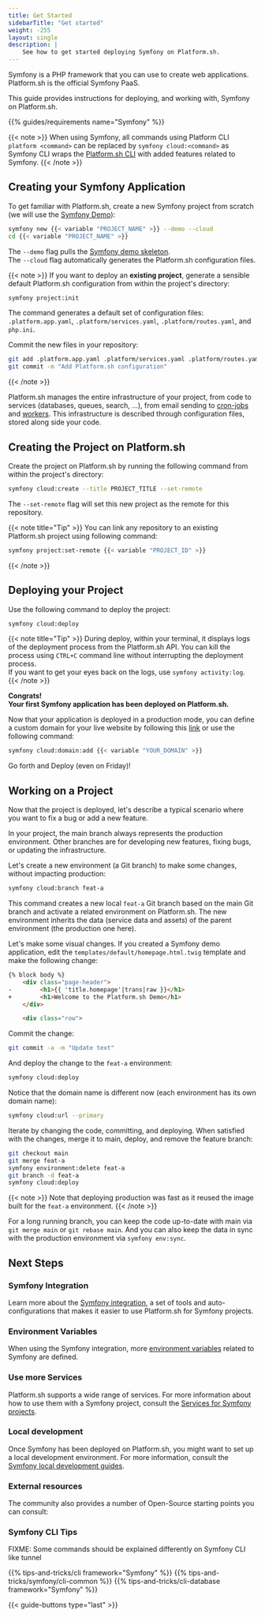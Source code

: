 ```yaml
---
title: Get Started
sidebarTitle: "Get started"
weight: -255
layout: single
description: |
    See how to get started deploying Symfony on Platform.sh.
---
```


Symfony is a PHP framework that you can use to create web applications. Platform.sh is the official Symfony PaaS.

This guide provides instructions for deploying, and working with, Symfony on Platform.sh.

{{% guides/requirements name="Symfony" %}}

{{< note >}}
When using Symfony, all commands using Platform CLI `platform <command>` can be replaced by `symfony cloud:<command>` as Symfony CLI wraps the [Platform.sh CLI](/administration/cli/_index.md) with added features related to Symfony.
{{< /note >}}

## Creating your Symfony Application

To get familiar with Platform.sh, create a new Symfony project from scratch (we will use the [Symfony Demo](https://symfony.com/doc/current/setup.html#the-symfony-demo-application)):

```bash
symfony new {{< variable "PROJECT_NAME" >}} --demo --cloud
cd {{< variable "PROJECT_NAME" >}}
```

The `--demo` flag pulls the [Symfony demo skeleton](https://github.com/symfony/demo).</br>
The `--cloud` flag automatically generates the Platform.sh configuration files.

{{< note >}}
If you want to deploy an **existing project**, generate a sensible default Platform.sh configuration from within the project's directory:

```bash
symfony project:init
```

The command generates a default set of configuration files: `.platform.app.yaml`, `.platform/services.yaml`, `.platform/routes.yaml`, and `php.ini`.

Commit the new files in your repository:

```bash
git add .platform.app.yaml .platform/services.yaml .platform/routes.yaml php.ini
git commit -m "Add Platform.sh configuration"
```
{{< /note >}}

Platform.sh manages the entire infrastructure of your project, from code to
services (databases, queues, search, ...), from email sending to
[cron-jobs](./crons) and [workers](./workers). This infrastructure is
described through configuration files, stored along side your code.

## Creating the Project on Platform.sh

Create the project on Platform.sh by running the following command from within the project's directory:
```bash
symfony cloud:create --title PROJECT_TITLE --set-remote
```

The `--set-remote` flag will set this new project as the remote for this repository.

{{< note title="Tip" >}}
You can link any repository to an existing Platform.sh project using following command:

```bash
symfony project:set-remote {{< variable "PROJECT_ID" >}}
```
{{< /note >}}

## Deploying your Project

Use the following command to deploy the project:

```bash
symfony cloud:deploy
```

{{< note title="Tip" >}}
During deploy, within your terminal, it displays logs of the deployment process from the Platform.sh API.
You can kill the process using `CTRL+C` command line without interrupting the deployment process.</BR>
If you want to get your eyes back on the logs, use `symfony activity:log`.
{{< /note >}}

**Congrats!**</BR>
**Your first Symfony application has been deployed on Platform.sh.**

Now that your application is deployed in a production mode, you can define a custom domain for your live website by following this [link](/administration/web/configure-project.html#domains) or use the following command:

```bash
symfony cloud:domain:add {{< variable "YOUR_DOMAIN" >}}
```

Go forth and Deploy (even on Friday)!

## Working on a Project

Now that the project is deployed, let's describe a typical scenario where you want to fix a bug or add a new feature.

In your project, the main branch always represents the production environment. Other branches are for developing new features, fixing bugs, or updating the infrastructure.

Let's create a new environment (a Git branch) to make some changes, without impacting production:

```bash
symfony cloud:branch feat-a
```

This command creates a new local `feat-a` Git branch based on the main Git branch and activate a related environment on Platform.sh.
The new environment inherits the data (service data and assets) of the parent environment (the production one here).

Let's make some visual changes.
If you created a Symfony demo application, edit the `templates/default/homepage.html.twig` template and make the following change:

```html {location="templates/default/homepage.html.twig"}
{% block body %}
    <div class="page-header">
-        <h1>{{ 'title.homepage'|trans|raw }}</h1>
+        <h1>Welcome to the Platform.sh Demo</h1>
    </div>

    <div class="row">

```

Commit the change:

```bash
git commit -a -m "Update text"
```

And deploy the change to the `feat-a` environment:

```bash
symfony cloud:deploy
```

Notice that the domain name is different now (each environment has its own domain name):

```bash
symfony cloud:url --primary
```

Iterate by changing the code, committing, and deploying. When satisfied with the changes, merge it to main, deploy, and remove the feature branch:

```bash
git checkout main
git merge feat-a
symfony environment:delete feat-a
git branch -d feat-a
symfony cloud:deploy
```

{{< note >}}
Note that deploying production was fast as it reused the image built for the `feat-a` environment.
{{< /note >}}

For a long running branch, you can keep the code up-to-date with main via `git merge main` or `git rebase main`. And you can also keep the data in sync with the production environment via `symfony env:sync`.

## Next Steps

### Symfony Integration

Learn more about the [Symfony integration](./integration), a set of tools and
auto-configurations that makes it easier to use Platform.sh for Symfony
projects.

### Environment Variables

When using the Symfony integration, more [environment
variables](./environment-variables) related to Symfony are defined.

### Use more Services

Platform.sh supports a wide range of services. For more information about how to use them with a Symfony project, consult the [Services for Symfony projects](./services).

### Local development

Once Symfony has been deployed on Platform.sh, you might want to set up a local development environment.
For more information, consult the [Symfony local development guides](./local).

### External resources

The community also provides a number of Open-Source starting points you can consult:

### Symfony CLI Tips

FIXME: Some commands should be explained differently on Symfony CLI like tunnel

{{% tips-and-tricks/cli framework="Symfony" %}}
{{% tips-and-tricks/symfony/cli-common %}}
{{% tips-and-tricks/cli-database framework="Symfony" %}}

{{< guide-buttons type="last" >}}
